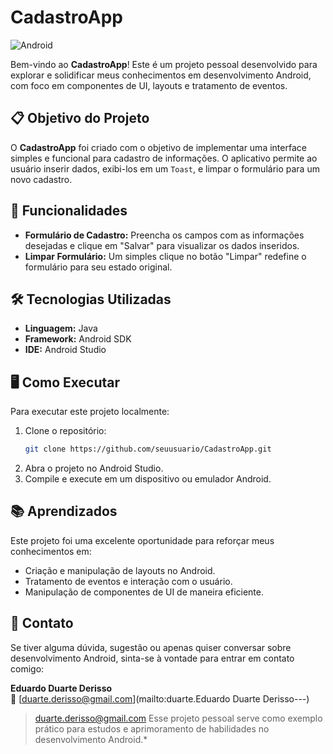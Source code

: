 # CadastroApp

![Android](https://img.shields.io/badge/Android-UI%20Components-brightgreen)

Bem-vindo ao **CadastroApp**! Este é um projeto pessoal desenvolvido para explorar e solidificar meus conhecimentos em desenvolvimento Android, com foco em componentes de UI, layouts e tratamento de eventos.

## 📋 Objetivo do Projeto

O **CadastroApp** foi criado com o objetivo de implementar uma interface simples e funcional para cadastro de informações. O aplicativo permite ao usuário inserir dados, exibi-los em um `Toast`, e limpar o formulário para um novo cadastro.

## 🚀 Funcionalidades

- **Formulário de Cadastro:** Preencha os campos com as informações desejadas e clique em "Salvar" para visualizar os dados inseridos.
- **Limpar Formulário:** Um simples clique no botão "Limpar" redefine o formulário para seu estado original.

## 🛠️ Tecnologias Utilizadas

- **Linguagem:** Java
- **Framework:** Android SDK
- **IDE:** Android Studio

## 🖥️ Como Executar

Para executar este projeto localmente:

1. Clone o repositório:
    ```bash
    git clone https://github.com/seuusuario/CadastroApp.git
    ```
2. Abra o projeto no Android Studio.
3. Compile e execute em um dispositivo ou emulador Android.

## 📚 Aprendizados

Este projeto foi uma excelente oportunidade para reforçar meus conhecimentos em:

- Criação e manipulação de layouts no Android.
- Tratamento de eventos e interação com o usuário.
- Manipulação de componentes de UI de maneira eficiente.

## 📧 Contato

Se tiver alguma dúvida, sugestão ou apenas quiser conversar sobre desenvolvimento Android, sinta-se à vontade para entrar em contato comigo:

**Eduardo Duarte Derisso**  
📧 [duarte.derisso@gmail.com](mailto:duarte.Eduardo Duarte Derisso---)

>duarte.derisso@gmail.com Esse projeto pessoal serve como exemplo prático para estudos e aprimoramento de habilidades no desenvolvimento Android.*

